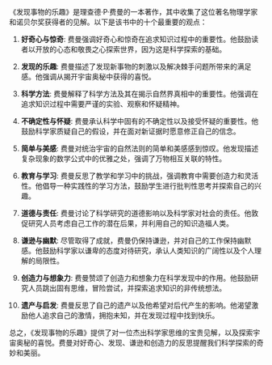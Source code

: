 《发现事物的乐趣》是理查德·P·费曼的一本著作，其中收集了这位著名物理学家和诺贝尔奖获得者的见解。以下是该书中的十个最重要的观点：

1. **好奇心与惊奇**: 费曼强调好奇心和惊奇在追求知识过程中的重要性。他鼓励读者以开放的心态和敬畏之心探索世界，因为这是科学探索的基础。

2. **发现的乐趣**: 费曼描述了发现新事物的刺激以及解决棘手问题所带来的满足感。他强调从揭开宇宙奥秘中获得的喜悦。

3. **科学方法**: 费曼解释了科学方法及其在揭示自然界真相中的重要性。他强调在追求知识过程中需要严谨的实验、观察和怀疑精神。

4. **不确定性与怀疑**: 费曼承认科学中固有的不确定性以及接受怀疑的重要性。他鼓励科学家质疑自己的假设，并在面对新证据时愿意修正自己的信念。

5. **简单与美感**: 费曼对统治宇宙的自然法则的简单和美感感到惊叹。他发现描述复杂现象的数学公式中的优雅之处，强调了万物相互关联的特性。

6. **教育与学习**: 费曼反思了教学和学习中的挑战，强调教育中需要创造力和灵活性。他倡导一种实践性的学习方法，鼓励学生进行批判性思考并探索自己的兴趣。

7. **道德与责任**: 费曼讨论了科学研究的道德影响以及科学家对社会的责任。他敦促研究人员考虑自己工作的潜在后果，并利用自己的知识造福人类。

8. **谦逊与幽默**: 尽管取得了成就，费曼仍保持谦逊，并对自己的工作保持幽默感。他鼓励科学家以谦卑的态度对待研究，承认人类知识的广阔性以及个人理解的局限性。

9. **创造力与想象力**: 费曼赞颂了创造力和想象力在科学发现中的作用。他鼓励研究人员跳出固有思维，冒险尝试，并探索追求知识的非传统想法。

10. **遗产与启发**: 费曼反思了自己的遗产以及他希望对后代产生的影响。他渴望激励他人追求自己的激情，拥抱未知，并在发现过程中找到快乐。

总之，《发现事物的乐趣》提供了对一位杰出科学家思维的宝贵见解，以及探索宇宙奥秘的喜悦。费曼对好奇心、发现、谦逊和创造力的反思提醒我们科学探索的奇妙和美丽。